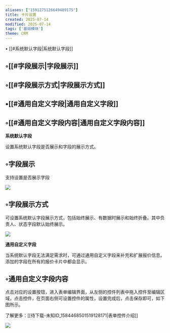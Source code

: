 ```yaml
---
aliases: ["1591275126649489175"]
title: 卡片设置
created: 2025-07-14
modified: 2025-07-14
tags: ['基础模块']
theme: CRM
---
```


﻿• [[#系统默认字段|系统默认字段]]

## ◦[[#字段展示|字段展示]]

## ◦[[#字段展示方式|字段展示方式]]

## •[[#通用自定义字段|通用自定义字段]]

## ◦[[#通用自定义字段内容|通用自定义字段内容]]

**系统默认字段**

设置系统默认字段是否展示和字段的展示方式。

## ◦字段展示

支持设置是否展示字段

![](063df174226c0f19ef4cc8edd1d9b997.jpg)

## ◦字段展示方式

可设置系统默认字段展示方式，包括始终展示、有数据时展示和始终折叠。其中负责人、状态字段默认始终展示。

![](07e413376df1b105aa003f9db5bab71c.jpg)

**通用自定义字段**

当系统默认字段无法满足需求时，可通过通用自定义字段来补充和扩展报价信息。添加的字段在所有的报价卡片中都会显示。

## ◦通用自定义字段内容

点击对应的设置按钮，进入表单编辑界面，从左侧的控件列表中拖入控件至编辑区域，点击控件，在页面右侧可设置控件的属性，设置完成后，点击保存即可，如下图所示。

了解更多：[[待下载-未知ID_1584468501519128171|表单控件介绍]]

![](377fccdd900165e6bc142d046dac8357.jpg)